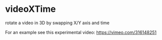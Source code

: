 # videoXTime
rotate a video in 3D by swapping X/Y axis and time

For an example see this experimental video: https://vimeo.com/316148251
